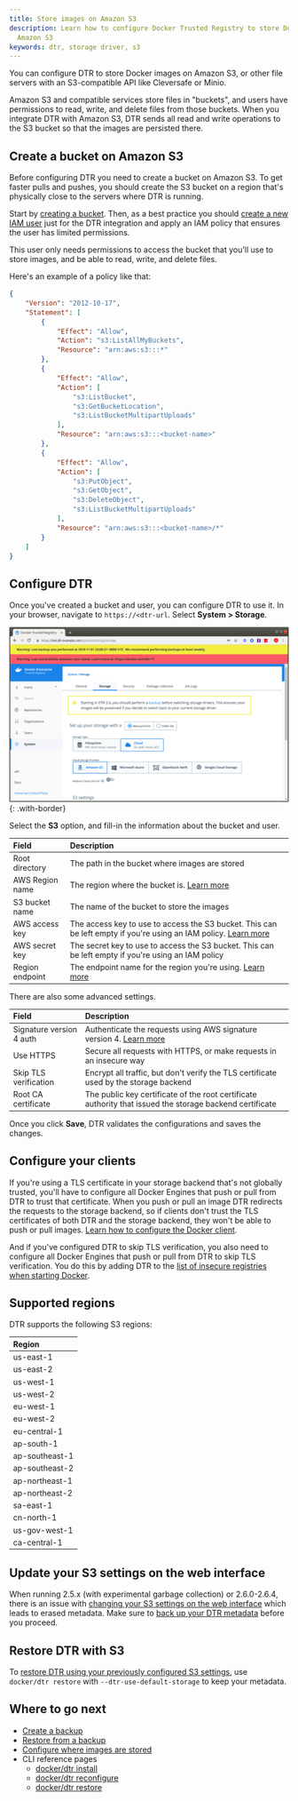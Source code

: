 ```yaml
---
title: Store images on Amazon S3
description: Learn how to configure Docker Trusted Registry to store Docker images on
  Amazon S3
keywords: dtr, storage driver, s3
---
```


You can configure DTR to store Docker images on Amazon S3, or other file servers
with an S3-compatible API like Cleversafe or Minio.

Amazon S3 and compatible services store files in "buckets", and users have
permissions to read, write, and delete files from those buckets. When you
integrate DTR with Amazon S3, DTR sends all read and write operations to the
S3 bucket so that the images are persisted there.

## Create a bucket on Amazon S3

Before configuring DTR you need to create a bucket on Amazon S3.
To get faster pulls and pushes, you should create the S3 bucket on a region
that's physically close to the servers where DTR is running.

Start by
[creating a bucket](http://docs.aws.amazon.com/AmazonS3/latest/gsg/CreatingABucket.html).
Then, as a best practice you should
[create a new IAM user](http://docs.aws.amazon.com/IAM/latest/UserGuide/id_users_create.html)
just for the DTR
integration and apply an IAM policy that ensures the user has limited permissions.

This user only needs permissions to access the bucket that you'll use to store
images, and be able to read, write, and delete files.

Here's an example of a policy like that:

```json
{
    "Version": "2012-10-17",
    "Statement": [
        {
            "Effect": "Allow",
            "Action": "s3:ListAllMyBuckets",
            "Resource": "arn:aws:s3:::*"
        },
        {
            "Effect": "Allow",
            "Action": [
                "s3:ListBucket",
                "s3:GetBucketLocation",
                "s3:ListBucketMultipartUploads"
            ],
            "Resource": "arn:aws:s3:::<bucket-name>"
        },
        {
            "Effect": "Allow",
            "Action": [
                "s3:PutObject",
                "s3:GetObject",
                "s3:DeleteObject",
                "s3:ListBucketMultipartUploads"
            ],
            "Resource": "arn:aws:s3:::<bucket-name>/*"
        }
    ]
}

```

## Configure DTR

Once you've created a bucket and user, you can configure DTR to use it.
In your browser, navigate to `https://<dtr-url`. Select **System > Storage**.

![](../../../images/configure-external-storage-2.png){: .with-border}

Select the **S3** option, and fill-in the information about the bucket and
user.

| Field           | Description                                                                                                                                                                                   |
|:----------------|:----------------------------------------------------------------------------------------------------------------------------------------------------------------------------------------------|
| Root directory  | The path in the bucket where images are stored                                                                                                                                                |
| AWS Region name | The region where the bucket is. [Learn more](http://docs.aws.amazon.com/general/latest/gr/rande.html#s3_region)                                                                               |
| S3 bucket name  | The name of the bucket to store the images                                                                                                                                                    |
| AWS access key  | The access key to use to access the S3 bucket. This can be left empty if you're using an IAM policy. [Learn more](http://docs.aws.amazon.com/general/latest/gr/managing-aws-access-keys.html) |
| AWS secret key  | The secret key to use to access the S3 bucket. This can be left empty if you're using an IAM policy                                                                                           |
| Region endpoint | The endpoint name for the region you're using. [Learn more](http://docs.aws.amazon.com/general/latest/gr/rande.html#s3_region)                                                                |

There are also some advanced settings.

| Field                    | Description                                                                                                                                               |
|:-------------------------|:----------------------------------------------------------------------------------------------------------------------------------------------------------|
| Signature version 4 auth | Authenticate the requests using AWS signature version 4. [Learn more](http://docs.aws.amazon.com/AmazonS3/latest/API/sig-v4-authenticating-requests.html) |
| Use HTTPS                | Secure all requests with HTTPS, or make requests in an insecure way                                                                                       |
| Skip TLS verification    | Encrypt all traffic, but don't verify the TLS certificate used by the storage backend                                                                     |
| Root CA certificate      | The public key certificate of the root certificate authority that issued the storage backend certificate                                                  |

Once you click **Save**, DTR validates the configurations and saves the changes.

## Configure your clients

If you're using a TLS certificate in your storage backend that's not globally
trusted, you'll have to configure all Docker Engines that push or pull from DTR
to trust that certificate. When you push or pull an image DTR redirects the
requests to the storage backend, so if clients don't trust the TLS certificates
of both DTR and the storage backend, they won't be able to push or pull images.
[Learn how to configure the Docker client](../../../user/access-dtr/index.md).

And if you've configured DTR to skip TLS verification, you also need to
configure all Docker Engines that push or pull from DTR to skip TLS
verification. You do this by adding DTR to
the [list of insecure registries when starting Docker](/engine/reference/commandline/dockerd.md).

## Supported regions

DTR supports the following S3 regions:

| Region         |
|:---------------|
| us-east-1      |
| us-east-2      |
| us-west-1      |
| us-west-2      |
| eu-west-1      |
| eu-west-2      |
| eu-central-1   |
| ap-south-1     |
| ap-southeast-1 |
| ap-southeast-2 |
| ap-northeast-1 |
| ap-northeast-2 |
| sa-east-1      |
| cn-north-1     |
| us-gov-west-1  |
| ca-central-1   |

## Update your S3 settings on the web interface

When running 2.5.x (with experimental garbage collection) or 2.6.0-2.6.4, there is an issue with [changing your S3 settings on the web interface](/ee/dtr/release-notes#version-26) which leads to erased metadata. Make sure to [back up your DTR metadata](/ee/dtr/admin/disaster-recovery/create-a-backup/#back-up-dtr-metadata) before you proceed.

## Restore DTR with S3

To [restore DTR using your previously configured S3 settings](https://success.docker.com/article/dtr-26-lost-tags-after-reconfiguring-storage#restoretocloudstorage), use `docker/dtr restore` with `--dtr-use-default-storage` to keep your metadata.

## Where to go next

- [Create a backup](/ee/dtr/admin/disaster-recovery/create-a-backup/)
- [Restore from a backup](/ee/dtr/admin/disaster-recovery/restore-from-backup/)
- [Configure where images are stored](index.md)
- CLI reference pages
  - [docker/dtr install](/reference/dtr/2.6/cli/install/)
  - [docker/dtr reconfigure](/reference/dtr/2.6/cli/reconfigure/)
  - [docker/dtr restore](/reference/dtr/2.6/cli/restore/)




